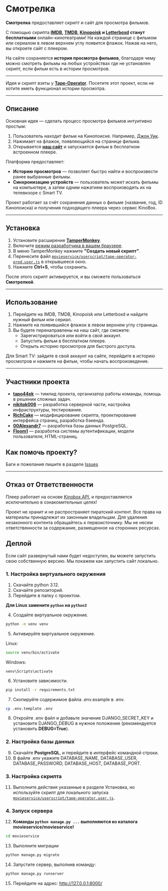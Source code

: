 # Смотрелка

**Смотрелка** предоставляет скрипт и сайт для просмотра фильмов.

С помощью скрипта **[IMDB](https://www.imdb.com/), [TMDB](https://www.themoviedb.org/), [Kinopoisk](https://www.kinopoisk.ru/) и [Letterboxd](https://letterboxd.com/) станут бесплатными** онлайн-кинотеатрами! На каждой странице с фильмом или сериалом в левом верхнем углу появится флажок. Нажав на него, вы откроете сайт с плеером.

На сайте сохраняется **история просмотра фильмов**, благодаря чему можно смотреть фильмы на любых устройствах где не установлен скрипт, если фильм есть в истории просмотров. 

---

Идея и скрипт взяты у [**Tape-Operator**](https://github.com/Kirlovon/Tape-Operator). Посетите этот проект, если не хотите иметь функционал истории просмотра.

---

## Описание

Основная идея — сделать процесс просмотра фильмов интуитивно простым:
1. Пользователь находит фильм на Кинопоиске. Например, [Джон Уик](https://www.kinopoisk.ru/film/762738/).
2. Нажимает на флажок, появляющийся на странице фильма.
3. Открывается [**наш сайт**](http://195.2.73.250/) и запускается фильм в бесплатном встроенном плеере.

Платформа предоставляет:
- **Историю просмотров** — позволяет быстро найти и воспроизвести ранее выбранные фильмы.
- **Синхронизацию устройств** — пользователь может искать фильмы на компьютере, а затем одним нажатием воспроизводить их на телевизоре с Smart TV.

Проект работает за счёт сохранения данных о фильме (название, год, ID Кинопоиска) и получения подходящего плеера через сервис KinoBox.

---

## Установка

1. Установите расширение [**TamperMonkey**](https://chromewebstore.google.com/detail/tampermonkey/dhdgffkkebhmkfjojejmpbldmpobfkfo).
2. Включите [режим разработчика в вашем браузере](https://www.tampermonkey.net/faq.php?locale=ru#Q209).
3. В меню TamperMonkey нажмите **"Создать новый скрипт"**.
4. Перенесите файл [`movieservice/userscript/tape-operator-prod.user.js`](https://raw.githubusercontent.com/RichCake/movieservice/refs/heads/dev/userscript/tape-operator-prod.user.js) в открывшееся окно.
5. Нажмите **Ctrl+S**, чтобы сохранить.

После этого скрипт активируется, и вы сможете пользоваться **Смотрелкой**.

---

## Использование

1. Перейдите на IMDB, TMDB, Kinopoisk или Letterboxd и найдите нужный фильм или сериал.
2. Нажмите на появившийся флажок в левом верхнем углу страницы.
3. Вы будете перенаправлены на наш сайт, где сможете:
   - Зарегистрироваться или войти в свой аккаунт.
   - Запустить фильм в бесплатном плеере.
   - Открыть историю просмотров для быстрого доступа.

Для Smart TV: зайдите в свой аккаунт на сайте, перейдите в историю просмотров и нажмите на фильм, чтобы начать воспроизведение.

---

## Участники проекта

- **[tapo44ek](https://github.com/tapo44ek)** — тимлид проекта, организатор работы команды, помощь в решении сложных задач.
- **[nikitok006](https://github.com/nikitok006)** — разработка серверной части, настройка инфраструктуры, тестирование.
- **[RichCake](https://github.com/RichCake)** — модифицирование скрипта, проектирование интерфейса страниц, разработка бэкенда.
- **[00Alexandr7](https://github.com/00Alexandr7)** — разработка базы данных PostgreSQL.
- **[Floom1](https://github.com/Floom1)** — разработка системы аутентификации, модели пользователя, HTML-страниц.

## Как помочь проекту?

Баги и пожелания пишите в разделе [Issues](https://github.com/RichCake/movieservice/issues)

---

## Отказ от Ответственности

Плеер работает на основе [Kinobox API](https://kinobox.tv/), и предоставляется исключительно в ознакомительных целях!

Проект не хранит и не распространяет пиратский контент. Все права на материалы принадлежат их законным владельцам. Для удаления незаконного контента обращайтесь к первоисточнику. Мы не несем ответственности за содержание, размещенное на сторонних ресурсах.

## Деплой

Если сайт развернутый нами будет недоступен, вы можете запустить свою собственную версию. Мы покажем как запустить сайт локально.

### 1. Настройка виртуального окружения

1. Скачайте python 3.12.
2. Скачайте репозиторий.
3. Перейдите в папку с проектом.

**Для Linux замените `python` на `python3`**

4. Создайте виртуальное окружение.
```bash
python -m venv venv
```
5. Активируйте виртуальное окружение.

Linux:
```bash
source venv/bin/activate
```
Windows:
```
venv\Scripts\activate
```
6. Установите зависимости.
```bash
pip install -r requirements.txt
```
7. Скопируйте содержимое файла .env.example в .env.
```bash
cp .env.template .env
```
8. Откройте .env файл и добавьте значение DJANGO_SECRET_KEY и установите DJANGO_DEBUG в нужное положение (рекомендуется установить **DEBUG=True**).

### 2. Настройка базы данных

9. Скачайте **PostgreSQL**, и перейдите в интерфейс командной строки. 
10. В файле .env укажите DATABASE_NAME, DATABASE_USER, DATABASE_PASSWORD, DATABASE_HOST, DATABASE_PORT.

### 3. Настройка скрипта

11. Выполните действия указанные в разделе Установка, но используйте скрипт для локального запуска [`movieservice/userscript/tape-operator.user.js`](https://raw.githubusercontent.com/RichCake/movieservice/refs/heads/dev/userscript/tape-operator.user.js). 

### 4. Запуск сервера
12. **Команды `python manage.py ...` выполняются из каталога movieservice/movieservice!**
```bash
cd movieservice
```
13. Выполните миграции
```bash
python manage.py migrate
```
14. Запустите сервер, выполнив команду:
```bash
python manage.py runserver
```
15. Перейдите на адрес: http://127.0.0.1:8000/
